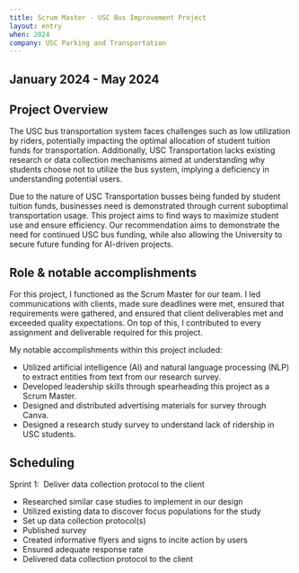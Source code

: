 ```yaml
---
title: Scrum Master - USC Bus Improvement Project
layout: entry
when: 2024
company: USC Parking and Transportation
---
```

## January 2024 - May 2024

## Project Overview
The USC bus transportation system faces challenges such as low utilization by riders, potentially impacting the optimal allocation of student tuition funds for transportation. Additionally, USC Transportation lacks existing research or data collection mechanisms aimed at understanding why students choose not to utilize the bus system, implying a deficiency in understanding potential users.

Due to the nature of USC Transportation busses being funded by student tuition funds, businesses need is demonstrated through current suboptimal transportation usage. This project aims to find ways to maximize student use and ensure efficiency. Our recommendation aims to demonstrate the need for continued USC bus funding, while also allowing the University to secure future funding for  AI-driven projects.

## Role  & notable accomplishments
For this project, I functioned as the Scrum Master for our team. I led communications with clients, made sure deadlines were met, ensured that requirements were gathered, and ensured that client deliverables met and exceeded quality expectations. On top of this, I contributed to every assignment and deliverable required for this project.

My notable accomplishments within this project included:
* Utilized artificial intelligence (AI) and natural language processing (NLP) to extract entities from text from our research survey.
* Developed leadership skills through spearheading this project as a Scrum Master.
* Designed and distributed  advertising materials for survey through Canva.
* Designed a research study survey to understand lack of ridership in USC students.

## Scheduling
Sprint 1:  Deliver data collection protocol to the client 
* Researched similar case studies to implement in our design
* Utilized existing data to discover focus populations for the study
* Set up data collection protocol(s)
* Published survey
* Created informative flyers and signs to incite action by users
* Ensured adequate response rate
* Delivered data collection protocol to the client

